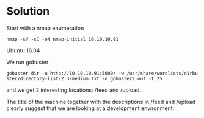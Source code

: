 # Solution

Start with a nmap enumeration

```
nmap -sV -sC -oN nmap-initial 10.10.10.91
```

Ubuntu 16.04

We run gobuster
```
gobuster dir -u http://10.10.10.91:5000/ -w /usr/share/wordlists/dirbu ster/directory-list-2.3-medium.txt -o gobuster2.out -t 25
```
and we get 2 interesting locations: /feed and /upload.

The title of the machine together with the descriptions in /feed and /upload clearly suggest that we are looking at a development environment.
